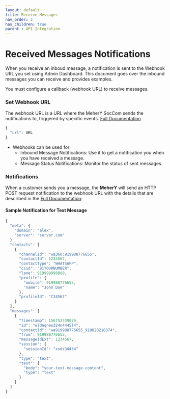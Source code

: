 ```yaml
---
layout: default
title: Receive Messages
nav_order: 2
has_children: true
parent : API Integration
---
```

# Received Messages Notifications
When you receive an inboud message, a notification is sent to the Webhook URL you set using Admin Dashboard. This document goes over the inbound messages you can receive and provides examples.

You must configure a callback (webhook URL) to receive messages.


### Set Webhook URL 
The webhook URL is a URL where the MeherY SocCom sends the notifications to, triggered by specific events. 
[Full Documentation](/server-xms/public2/index.html?shell#set-webhook-url)

```javascript
{
  "url": URL
}
```

* Webhooks can be used for:
    - Inbound Message Notifications: Use it to get a notification you when you have received a message.
    - Message Status Notifications: Monitor the status of sent messages.


### Notifications
When a customer sends you a message, the **MeherY** will send an HTTP POST request notification to the webhook URL with the details that are described in the [Full Documentation](/server-xms/public2/index.html?shell#messaging-apis-inbound-requests): 

#### Sample Notification for Text Message
```javascript
{
  "meta": {
    "domain": "alex",
    "server": "server.com"
  }
  "contacts": [
    {
      "channelId": "wa360:919988776655",
      "contactId": 1234567,
      "contactType": "WHATSAPP",
      "csid": "91YOURNUMBER",
      "lane": 919999998888,
      "profile": {
        "mobile": 919988776655,
        "name": "John Doe"
      },
      "profileId": "C34567"
    }
  ],
  "messages": [
    {
      "timestamp": 156753339076,
      "id": "wldnqneo324n4445l4",
      "contactId": "wa919988776655_918828218374",
      "from": 919988776655,
      "messageIdExt": 1234567,
      "session": {
        "sessionId": "xsds34434"
      },
      "type": "text",
      "text": {
        "body": "your-text-message-content",
        "type": "text"
      }
    }
  ]
}
```


 


